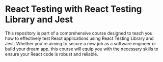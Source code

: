 # React Testing with React Testing Library and Jest

This repository is part of a comprehensive course designed to teach you how to effectively test React applications using React Testing Library and Jest. Whether you're aiming to secure a new job as a software engineer or build your dream app, this course will equip you with the necessary skills to ensure your React code is robust and reliable.